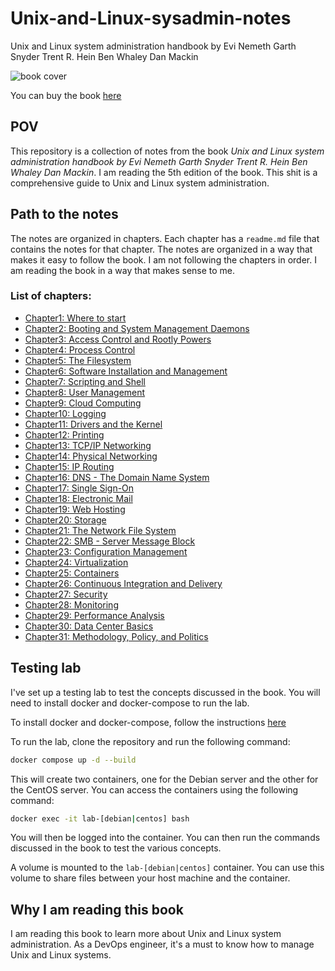 # Unix-and-Linux-sysadmin-notes

Unix and Linux system administration handbook by Evi Nemeth Garth Snyder Trent R. Hein Ben Whaley Dan Mackin

![book cover](https://crescentvale.com/wp-content/uploads/2017/12/unix-and-linux-system-administration-handbook-3.jpg)

You can buy the book [here](https://www.amazon.com/UNIX-Linux-System-Administration-Handbook/dp/0134277554)

## POV

This repository is a collection of notes from the book *Unix and Linux system administration handbook by Evi Nemeth Garth Snyder Trent R. Hein Ben Whaley Dan Mackin*. I am reading the 5th edition of the book. This shit is a comprehensive guide to Unix and Linux system administration. 

## Path to the notes

The notes are organized in chapters. Each chapter has a `readme.md` file that contains the notes for that chapter. The notes are organized in a way that makes it easy to follow the book. I am not following the chapters in order. I am reading the book in a way that makes sense to me.

### List of chapters:

- [Chapter1: Where to start](./where-to-start/readme.md)
- [Chapter2: Booting and System Management Daemons](./booting-and-system-management-daemons/readme.md)
- [Chapter3: Access Control and Rootly Powers](./access-control-and-rootly-powers/readme.md)
- [Chapter4: Process Control](./process-control/readme.md)
- [Chapter5: The Filesystem](./the-filesystem/readme.md)
- [Chapter6: Software Installation and Management](./software-installation/readme.md)
- [Chapter7: Scripting and Shell](./scripts-and-shell/readme.md)
- [Chapter8: User Management](./user-management/readme.md)
- [Chapter9: Cloud Computing](./cloud-computing/readme.md)
- [Chapter10: Logging](./logging/readme.md)
- [Chapter11: Drivers and the Kernel](./drivers-and-the-kernel/readme.md)
- [Chapter12: Printing](./printing/readme.md)
- [Chapter13: TCP/IP Networking](./tcp-ip-networking/readme.md)
- [Chapter14: Physical Networking](./physical-networking/readme.md)
- [Chapter15: IP Routing](./ip-routing/readme.md)
- [Chapter16: DNS - The Domain Name System](./dns/readme.md)
- [Chapter17: Single Sign-On](./single-sign-on/readme.md)
- [Chapter18: Electronic Mail](./electronic-mail/readme.md)
- [Chapter19: Web Hosting](./web-hosting/readme.md)
- [Chapter20: Storage](./storage/readme.md)
- [Chapter21: The Network File System](./network-file-system/readme.md)
- [Chapter22: SMB - Server Message Block](./smb/readme.md)
- [Chapter23: Configuration Management](./config-management/readme.md)
- [Chapter24: Virtualization](./virtualization/readme.md)
- [Chapter25: Containers](./containers/readme.md)
- [Chapter26: Continuous Integration and Delivery](./continuous-integration-and-delivery/readme.md)
- [Chapter27: Security](./security/readme.md)
- [Chapter28: Monitoring](./monitoring/readme.md)
- [Chapter29: Performance Analysis](./performance-analysis/readme.md)
- [Chapter30: Data Center Basics](./data-center-basics/readme.md)
- [Chapter31: Methodology, Policy, and Politics](./methodology-policy-and-politics/readme.md)

## Testing lab

I've set up a testing lab to test the concepts discussed in the book. You will need to install docker and docker-compose to run the lab. 

To install docker and docker-compose, follow the instructions [here](https://docs.docker.com/get-docker/)

To run the lab, clone the repository and run the following command:

```bash
docker compose up -d --build
```

This will create two containers, one for the Debian server and the other for the CentOS server. You can access the containers using the following command:

```bash
docker exec -it lab-[debian|centos] bash
```

You will then be logged into the container. You can then run the commands discussed in the book to test the various concepts.

A volume is mounted to the `lab-[debian|centos]` container. You can use this volume to share files between your host machine and the container.

## Why I am reading this book

I am reading this book to learn more about Unix and Linux system administration. As a DevOps engineer, it's a must to know how to manage Unix and Linux systems. 
